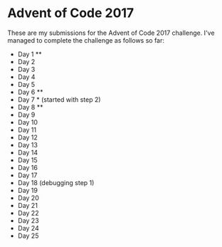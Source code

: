 # Advent of Code 2017

These are my submissions for the Advent of Code 2017 challenge. I've managed to complete the challenge as follows so far:

- Day 1 **
- Day 2
- Day 3
- Day 4
- Day 5
- Day 6 **
- Day 7 * (started with step 2)
- Day 8 **
- Day 9
- Day 10
- Day 11
- Day 12
- Day 13
- Day 14
- Day 15
- Day 16
- Day 17
- Day 18 (debugging step 1)
- Day 19
- Day 20
- Day 21
- Day 22
- Day 23
- Day 24
- Day 25
